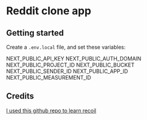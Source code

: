 # Reddit clone app

## Getting started

Create a `.env.local` file, and set these variables:

NEXT_PUBLIC_API_KEY
NEXT_PUBLIC_AUTH_DOMAIN
NEXT_PUBLIC_PROJECT_ID
NEXT_PUBLIC_BUCKET
NEXT_PUBLIC_SENDER_ID
NEXT_PUBLIC_APP_ID
NEXT_PUBLIC_MEASUREMENT_ID

## Credits

[I used this github repo to learn recoil](https://github.com/CERTIFIED2003/Reddit-Clone)
